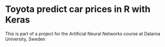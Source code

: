 # Toyota predict car prices in R with Keras
This is part of a project for the Artificial Neural Networks course at Dalarna University, Sweden





